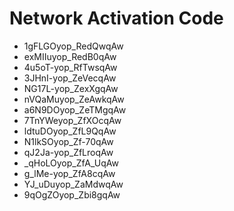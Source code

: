 # Network Activation Code
* 1gFLGOyop_RedQwqAw
* exMIIuyop_RedB0qAw
* 4u5oT-yop_RfTwsqAw
* 3JHnI-yop_ZeVecqAw
* NG17L-yop_ZexXgqAw
* nVQaMuyop_ZeAwkqAw
* a6N9DOyop_ZeTMgqAw
* 7TnYWeyop_ZfXOcqAw
* ldtuDOyop_ZfL9QqAw
* N1lkSOyop_Zf-70qAw
* qJ2Ja-yop_ZfLroqAw
* _qHoLOyop_ZfA_UqAw
* g_lMe-yop_ZfA8cqAw
* YJ_uDuyop_ZaMdwqAw
* 9qOgZOyop_Zbi8gqAw